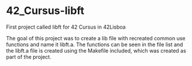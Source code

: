# 42_Cursus-libft
First project called libft for 42 Cursus in 42Lisboa

The goal of this project was to create a lib file with recreated common use functions and name it libft.a. The functions can be seen in the file list and the libft.a file is created using the Makefile included, which was created as part of the project.
